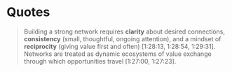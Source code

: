 # Quotes

> Building a strong network requires **clarity** about desired connections, **consistency** (small, thoughtful, ongoing attention), and a mindset of **reciprocity** (giving value first and often) [1:28:13, 1:28:54, 1:29:31].
> Networks are treated as dynamic ecosystems of value exchange through which opportunities travel [1:27:00, 1:27:23].

